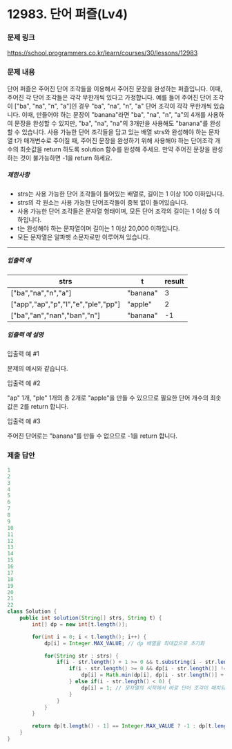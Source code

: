 # 12983. 단어 퍼즐(Lv4)
### 문제 링크
https://school.programmers.co.kr/learn/courses/30/lessons/12983
### 문제 내용
단어 퍼즐은 주어진 단어 조각들을 이용해서 주어진 문장을 완성하는 퍼즐입니다. 이때, 주어진 각 단어 조각들은 각각 무한개씩 있다고 가정합니다. 예를 들어 주어진 단어 조각이 \["ba", "na", "n", "a"\]인 경우 "ba", "na", "n", "a" 단어 조각이 각각 무한개씩 있습니다. 이때, 만들어야 하는 문장이 "banana"라면 "ba", "na", "n", "a"의 4개를 사용하여 문장을 완성할 수 있지만, "ba", "na", "na"의 3개만을 사용해도 "banana"를 완성할 수 있습니다. 사용 가능한 단어 조각들을 담고 있는 배열 strs와 완성해야 하는 문자열 t가 매개변수로 주어질 때, 주어진 문장을 완성하기 위해 사용해야 하는 단어조각 개수의 최솟값을 return 하도록 solution 함수를 완성해 주세요. 만약 주어진 문장을 완성하는 것이 불가능하면 -1을 return 하세요.

##### 제한사항

* strs는 사용 가능한 단어 조각들이 들어있는 배열로, 길이는 1 이상 100 이하입니다.
* strs의 각 원소는 사용 가능한 단어조각들이 중복 없이 들어있습니다.
* 사용 가능한 단어 조각들은 문자열 형태이며, 모든 단어 조각의 길이는 1 이상 5 이하입니다.
* t는 완성해야 하는 문자열이며 길이는 1 이상 20,000 이하입니다.
* 모든 문자열은 알파벳 소문자로만 이루어져 있습니다.

*** ** * ** ***

##### 입출력 예

|                 strs                  |    t     | result |
|---------------------------------------|----------|--------|
| \["ba","na","n","a"\]                 | "banana" | 3      |
| \["app","ap","p","l","e","ple","pp"\] | "apple"  | 2      |
| \["ba","an","nan","ban","n"\]         | "banana" | -1     |

##### 입출력 예 설명

입출력 예 #1  

문제의 예시와 같습니다.

입출력 예 #2  

"ap" 1개, "ple" 1개의 총 2개로 "apple"을 만들 수 있으므로 필요한 단어 개수의 최솟값은 2를 return 합니다.

입출력 예 #3  

주어진 단어로는 "banana"를 만들 수 없으므로 -1을 return 합니다.

### 제출 답안
```java
1
2
3
4
5
6
7
8
9
10
11
12
13
14
15
16
17
18
19
20
21
22
class Solution {
    public int solution(String[] strs, String t) {
        int[] dp = new int[t.length()];

        for(int i = 0; i < t.length(); i++) {
            dp[i] = Integer.MAX_VALUE; // dp 배열을 최대값으로 초기화

            for(String str : strs) {
                if(i - str.length() + 1 >= 0 && t.substring(i - str.length() + 1, i + 1).equals(str)) {
                    if(i - str.length() >= 0 && dp[i - str.length()] != Integer.MAX_VALUE) {
                        dp[i] = Math.min(dp[i], dp[i - str.length()] + 1);
                    } else if(i - str.length() < 0) {
                        dp[i] = 1; // 문자열의 시작에서 바로 단어 조각이 매치되는 경우
                    }
                }
            }
        }

        return dp[t.length() - 1] == Integer.MAX_VALUE ? -1 : dp[t.length() - 1];
    }
}
```
